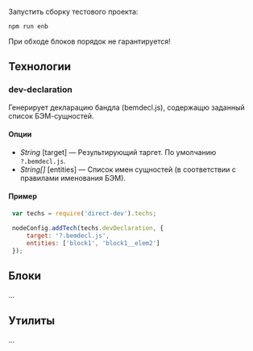 Запустить сборку тестового проекта:
```
npm run enb
```

При обходе блоков порядок не гарантируется!


## Технологии

### dev-declaration

Генерирует декларацию бандла (bemdecl.js), содержащю заданный список БЭМ-сущностей.

#### Опции

- *String* [target] — Результирующий таргет. По умолчанию `?.bemdecl.js`.
- *String[]* [entities] — Список имен сущностей (в соответствии с правилами именования БЭМ).

#### Пример

```js
 var techs = require('direct-dev').techs;

 nodeConfig.addTech(techs.devDeclaration, {
     target: '?.bemdecl.js',
     entities: ['block1', 'block1__elem2']
 });
```

## Блоки

...

## Утилиты

...
